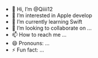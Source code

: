 - 👋 Hi, I’m @Qiiii12
- 👀 I’m interested in Apple develop
- 🌱 I’m currently learning Swift
- 💞️ I’m looking to collaborate on ...
- 📫 How to reach me ...
- 😄 Pronouns: ...
- ⚡ Fun fact: ...

<!---
Qiiii12/Qiiii12 is a ✨ special ✨ repository because its `README.md` (this file) appears on your GitHub profile.
You can click the Preview link to take a look at your changes.
--->
